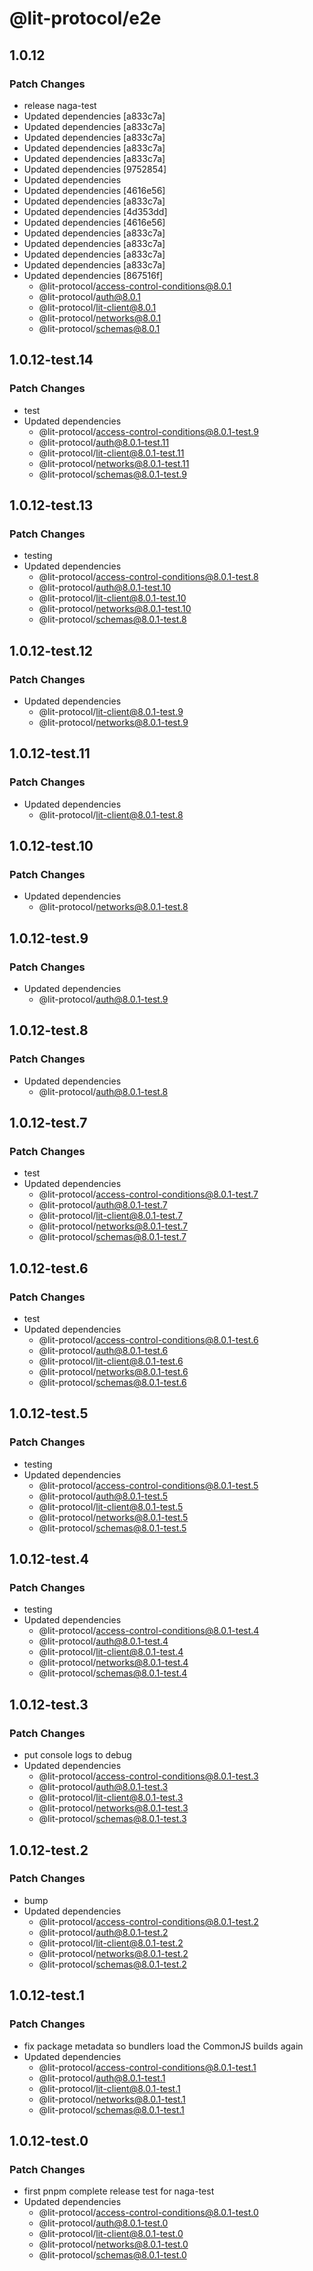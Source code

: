 # @lit-protocol/e2e

## 1.0.12

### Patch Changes

- release naga-test
- Updated dependencies [a833c7a]
- Updated dependencies [a833c7a]
- Updated dependencies [a833c7a]
- Updated dependencies [a833c7a]
- Updated dependencies [a833c7a]
- Updated dependencies [9752854]
- Updated dependencies
- Updated dependencies [4616e56]
- Updated dependencies [a833c7a]
- Updated dependencies [4d353dd]
- Updated dependencies [4616e56]
- Updated dependencies [a833c7a]
- Updated dependencies [a833c7a]
- Updated dependencies [a833c7a]
- Updated dependencies [a833c7a]
- Updated dependencies [867516f]
  - @lit-protocol/access-control-conditions@8.0.1
  - @lit-protocol/auth@8.0.1
  - @lit-protocol/lit-client@8.0.1
  - @lit-protocol/networks@8.0.1
  - @lit-protocol/schemas@8.0.1

## 1.0.12-test.14

### Patch Changes

- test
- Updated dependencies
  - @lit-protocol/access-control-conditions@8.0.1-test.9
  - @lit-protocol/auth@8.0.1-test.11
  - @lit-protocol/lit-client@8.0.1-test.11
  - @lit-protocol/networks@8.0.1-test.11
  - @lit-protocol/schemas@8.0.1-test.9

## 1.0.12-test.13

### Patch Changes

- testing
- Updated dependencies
  - @lit-protocol/access-control-conditions@8.0.1-test.8
  - @lit-protocol/auth@8.0.1-test.10
  - @lit-protocol/lit-client@8.0.1-test.10
  - @lit-protocol/networks@8.0.1-test.10
  - @lit-protocol/schemas@8.0.1-test.8

## 1.0.12-test.12

### Patch Changes

- Updated dependencies
  - @lit-protocol/lit-client@8.0.1-test.9
  - @lit-protocol/networks@8.0.1-test.9

## 1.0.12-test.11

### Patch Changes

- Updated dependencies
  - @lit-protocol/lit-client@8.0.1-test.8

## 1.0.12-test.10

### Patch Changes

- Updated dependencies
  - @lit-protocol/networks@8.0.1-test.8

## 1.0.12-test.9

### Patch Changes

- Updated dependencies
  - @lit-protocol/auth@8.0.1-test.9

## 1.0.12-test.8

### Patch Changes

- Updated dependencies
  - @lit-protocol/auth@8.0.1-test.8

## 1.0.12-test.7

### Patch Changes

- test
- Updated dependencies
  - @lit-protocol/access-control-conditions@8.0.1-test.7
  - @lit-protocol/auth@8.0.1-test.7
  - @lit-protocol/lit-client@8.0.1-test.7
  - @lit-protocol/networks@8.0.1-test.7
  - @lit-protocol/schemas@8.0.1-test.7

## 1.0.12-test.6

### Patch Changes

- test
- Updated dependencies
  - @lit-protocol/access-control-conditions@8.0.1-test.6
  - @lit-protocol/auth@8.0.1-test.6
  - @lit-protocol/lit-client@8.0.1-test.6
  - @lit-protocol/networks@8.0.1-test.6
  - @lit-protocol/schemas@8.0.1-test.6

## 1.0.12-test.5

### Patch Changes

- testing
- Updated dependencies
  - @lit-protocol/access-control-conditions@8.0.1-test.5
  - @lit-protocol/auth@8.0.1-test.5
  - @lit-protocol/lit-client@8.0.1-test.5
  - @lit-protocol/networks@8.0.1-test.5
  - @lit-protocol/schemas@8.0.1-test.5

## 1.0.12-test.4

### Patch Changes

- testing
- Updated dependencies
  - @lit-protocol/access-control-conditions@8.0.1-test.4
  - @lit-protocol/auth@8.0.1-test.4
  - @lit-protocol/lit-client@8.0.1-test.4
  - @lit-protocol/networks@8.0.1-test.4
  - @lit-protocol/schemas@8.0.1-test.4

## 1.0.12-test.3

### Patch Changes

- put console logs to debug
- Updated dependencies
  - @lit-protocol/access-control-conditions@8.0.1-test.3
  - @lit-protocol/auth@8.0.1-test.3
  - @lit-protocol/lit-client@8.0.1-test.3
  - @lit-protocol/networks@8.0.1-test.3
  - @lit-protocol/schemas@8.0.1-test.3

## 1.0.12-test.2

### Patch Changes

- bump
- Updated dependencies
  - @lit-protocol/access-control-conditions@8.0.1-test.2
  - @lit-protocol/auth@8.0.1-test.2
  - @lit-protocol/lit-client@8.0.1-test.2
  - @lit-protocol/networks@8.0.1-test.2
  - @lit-protocol/schemas@8.0.1-test.2

## 1.0.12-test.1

### Patch Changes

- fix package metadata so bundlers load the CommonJS builds again
- Updated dependencies
  - @lit-protocol/access-control-conditions@8.0.1-test.1
  - @lit-protocol/auth@8.0.1-test.1
  - @lit-protocol/lit-client@8.0.1-test.1
  - @lit-protocol/networks@8.0.1-test.1
  - @lit-protocol/schemas@8.0.1-test.1

## 1.0.12-test.0

### Patch Changes

- first pnpm complete release test for naga-test
- Updated dependencies
  - @lit-protocol/access-control-conditions@8.0.1-test.0
  - @lit-protocol/auth@8.0.1-test.0
  - @lit-protocol/lit-client@8.0.1-test.0
  - @lit-protocol/networks@8.0.1-test.0
  - @lit-protocol/schemas@8.0.1-test.0

